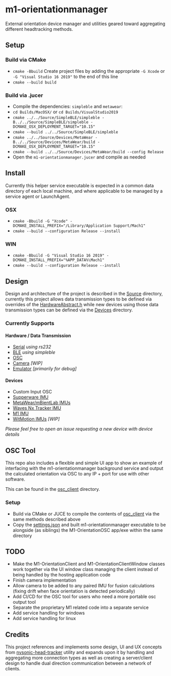 # m1-orientationmanager
External orientation device manager and utilities geared toward aggregating different headtracking methods.

## Setup

### Build via CMake
- `cmake -Bbuild` Create project files by adding the appropriate `-G Xcode` or `-G "Visual Studio 16 2019"` to the end of this line
- `cmake --build build`

### Build via .jucer
- Compile the dependencies: `simpleble` and `metawear`:
- `cd Builds/MacOSX/` or `cd Builds/VisualStudio2019`
- `cmake ../../Source/SimpleBLE/simpleble -B../../Source/SimpleBLE/simpleble -DCMAKE_OSX_DEPLOYMENT_TARGET="10.15"`
- `cmake --build ../../Source/SimpleBLE/simpleble`
- `cmake ../../Source/Devices/MetaWear -B../../Source/Devices/MetaWear/build -DCMAKE_OSX_DEPLOYMENT_TARGET="10.15"`
- `cmake --build ../../Source/Devices/MetaWear/build --config Release`
- Open the `m1-orientationmanager.jucer` and compile as needed

## Install
Currently this helper service executable is expected in a common data directory of each local machine, and where applicable to be managed by a service agent or LaunchAgent.

### OSX
- `cmake -Bbuild -G "Xcode" -DCMAKE_INSTALL_PREFIX="/Library/Application Support/Mach1"`
- `cmake --build --configuration Release --install`

### WIN
- `cmake -Bbuild -G "Visual Studio 16 2019" -DCMAKE_INSTALL_PREFIX="%APP_DATA%\Mach1"`
- `cmake --build --configuration Release --install`

## Design
Design and architecture of the project is described in the [Source](Source) directory, currently this project allows data transmission types to be defined via overrides of the [HardwareAbstract.h](Source/HardwareAbstract.h) while new devices using those data transmission types can be defined via the [Devices](Source/Devices) directory. 

### Currently Supports

#### Hardware / Data Transmission
- [Serial](Source/HardwareSerial.h) _using rs232_
- [BLE](Source/HardwareBLE.h) _using simpleble_
- [OSC](Source/HardwareOSC.h)
- [Camera](Source/HardwareCamera.h) _[WIP]_
- [Emulator](Source/HardwareEmulator) _[primarily for debug]_

#### Devices
- Custom Input OSC
- [Supperware IMU](https://supperware.co.uk/)
- [MetaWear/mBientLab IMUs](https://mbientlab.com/)
- [Waves Nx Tracker IMU](https://www.waves.com/hardware/nx-head-tracker)
- [M1 IMU](https://www.mach1.tech/products)
- [WitMotion IMUs](https://www.wit-motion.com/) _[WIP]_

_Please feel free to open an issue requesting a new device with device details_

## OSC Tool
This repo also includes a flexible and simple UI app to show an example of interfacing with the m1-orientationmanager background service and output the calculated orientation via OSC to any IP + port for use with other software. 

This can be found in the [osc_client](osc_client) directory.

### Setup
- Build via CMake or JUCE to compile the contents of [osc_client](osc_client) via the same methods described above
- Copy the [settings.json](Resources/settings.json) and built m1-orientationmanager executable to be alongside (as siblings) the M1-OrientationOSC app/exe within the same directory

## TODO
- Make the M1-OrientationClient and M1-OrientationClientWindow classes work together via the UI window class managing the client instead of being handled by the hosting application code
- Finish camera implementation
- Allow camera to be added to any paired IMU for fusion calculations (fixing drift when face orientation is detected periodically)
- Add CI/CD for the OSC tool for users who need a more portable osc output tool
- Separate the proprietary M1 related code into a separate service
- Add service handling for windows
- Add service handling for linux

## Credits
This project references and implements some design, UI and UX concepts from [nvsonic-head-tracker](https://github.com/trsonic/nvsonic-head-tracker) utility and expands upon it by handling and aggregating more connection types as well as creating a server/client design to handle dual direction communication between a network of clients.